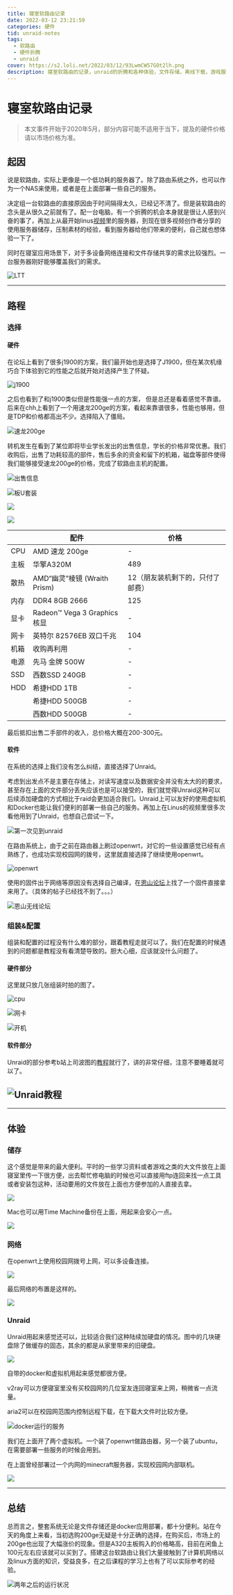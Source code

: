 ```yaml
---
title: 寝室软路由记录
date: 2022-03-12 23:21:59
categories: 硬件
tid: unraid-notes
tags:
  - 软路由
  - 硬件折腾
  - unraid
cover: https://s2.loli.net/2022/03/12/93LwmCW57GOt2lh.png
description: 寝室软路由的记录，unraid的折腾和各种体验，文件存储，离线下载，游戏服务器……
---
```


# 寝室软路由记录

> 本文事件开始于2020年5月，部分内容可能不适用于当下，提及的硬件价格请以市场价格为准。

## 起因

说是软路由，实际上更像是一个低功耗的服务器了。除了路由系统之外，也可以作为一个NAS来使用，或者是在上面部署一些自己的服务。

决定组一台软路由的直接原因由于时间隔得太久，已经记不清了。但是装软路由的念头是从很久之前就有了。配一台电脑，有一个折腾的机会本身就是很让人感到兴奋的事了，再加上从最开始linus[视频](https://www.bilibili.com/video/BV1vx411B7Db)里的服务器，到现在很多视频创作者分享的使用服务器储存，压制素材的经验，看到服务器给他们带来的便利，自己就也想体验一下了。

同时在寝室应用场景下，对于多设备网络连接和文件存储共享的需求比较强烈。一台服务器刚好能够覆盖我们的需求。

![LTT](https://clas-bucket.oss-cn-hangzhou.aliyuncs.com/uPic/jnNsb2.png)

---

## 路程

### 选择

#### 硬件

在论坛上看到了很多j1900的方案，我们最开始也是选择了J1900，但在某次机缘巧合下体验到它的性能之后就开始对选择产生了怀疑。

![j1900](https://clas-bucket.oss-cn-hangzhou.aliyuncs.com/uPic/20220312212521.png)

之后也看到了和j1900类似但是性能强一点的方案， 但是总还是看着感觉不靠谱。后来在chh上看到了一个用速龙200ge的方案，看起来靠谱很多，性能也够用，但是TDP和价格都高出不少。选择陷入了僵局。

![速龙200ge](https://clas-bucket.oss-cn-hangzhou.aliyuncs.com/uPic/20220312213204.png)

转机发生在看到了某位即将毕业学长发出的出售信息，学长的价格非常优惠。我们收购后，出售了功耗较高的部件，售后多余的资金和留下的机箱，磁盘等部件使得我们能够接受速龙200ge的价格，完成了软路由主机的配置。

![出售信息](https://clas-bucket.oss-cn-hangzhou.aliyuncs.com/uPic/Screenshot_2022-03-12-19-42-37-153_com.tencent.mo.jpg)

![板U套装](https://clas-bucket.oss-cn-hangzhou.aliyuncs.com/uPic/QQ图片20220312194447.jpg)

![](https://clas-bucket.oss-cn-hangzhou.aliyuncs.com/uPic/QQ图片20220312194345.jpg)

![](https://clas-bucket.oss-cn-hangzhou.aliyuncs.com/uPic/QQ图片20220312205957.png)

|      | 配件                         | 价格                             |
| ---- | ---------------------------- | -------------------------------- |
| CPU  | AMD 速龙  200ge              | -                                |
| 主板 | 华擎A320M                    | 489                              |
| 散热 | AMD“幽灵”棱镜 (Wraith Prism) | 12（朋友装机剩下的，只付了邮费） |
| 内存 | DDR4 8GB 2666                | 125                              |
| 显卡 | Radeon™ Vega 3 Graphics 核显 | -                                |
| 网卡 | 英特尔 82576EB 双口千兆      | 104                              |
| 机箱 | 收购再利用                   | -                                |
| 电源 | 先马 金牌 500W               | -                                |
| SSD  | 西数SSD 240GB                | -                                |
| HDD  | 希捷HDD 1TB                  | -                                |
|      | 希捷HDD 500GB                | -                                |
|      | 西数HDD 500GB                | -                                |

最后抵扣出售二手部件的收入，总价格大概在200-300元。

#### 软件

在系统的选择上我们没有怎么纠结，直接选择了Unraid。

考虑到出发点不是主要在存储上，对读写速度以及数据安全并没有太大的的要求，甚至存在上面的文件部分丢失应该也是可以接受的，我们就觉得Unraid这种可以后续添加硬盘的方式相比于raid会更加适合我们。Unraid上可以友好的使用虚拟机和Docker也能让我们便利的部署一些自己的服务。再加上在Linus的视频里很多次看他用到了Unraid，也想自己尝试一下。

![第一次见到unraid](https://clas-bucket.oss-cn-hangzhou.aliyuncs.com/uPic/uUVHli.png)

在路由系统上，由于之前在路由器上刷过openwrt，对它的一些设置感觉已经有点熟练了，也成功实现校园网的拨号，这里就直接选择了继续使用openwrt。

![openwrt](https://clas-bucket.oss-cn-hangzhou.aliyuncs.com/uPic/DfcfL0.png)

使用的固件出于网络等原因没有选择自己编译，在[恩山论坛](https://www.right.com.cn/forum/)上找了一个固件直接拿来用了。（具体的帖子已经找不到了。。。）

![恩山无线论坛](https://clas-bucket.oss-cn-hangzhou.aliyuncs.com/uPic/Oj6hze.png)

### 组装&配置

组装和配置的过程没有什么难的部分，跟着教程走就可以了。我们在配置的时候遇到的问题都是教程没有看清楚导致的。胆大心细，应该就没什么问题了。

#### 硬件部分

这里就只放几张组装时拍的图了。

![cpu](https://clas-bucket.oss-cn-hangzhou.aliyuncs.com/uPic/20220312214619.png)

![网卡](https://clas-bucket.oss-cn-hangzhou.aliyuncs.com/uPic/20220312214440.png)

![开机](https://clas-bucket.oss-cn-hangzhou.aliyuncs.com/uPic/20220312214337.png)

#### 软件部分

Unraid的部分参考b站上司波图的[教程](https://www.bilibili.com/video/BV1nE411B73Y)就行了，讲的非常仔细，注意不要睡着就可以了。

## ![Unraid教程](https://clas-bucket.oss-cn-hangzhou.aliyuncs.com/uPic/20220312214716.png)

---

## 体验

### 储存

这个感觉是带来的最大便利。平时的一些学习资料或者游戏之类的大文件放在上面寝室里传一下很方便，出去帮忙修电脑的时候也可以直接用ftp连回来找一点工具或者安装包这种，活动要用的文件放在上面也方便参加的人直接去拿。

![](https://clas-bucket.oss-cn-hangzhou.aliyuncs.com/uPic/%E6%88%AA%E5%B1%8F2022-03-07%2014.36.34.png)

Mac也可以用Time Machine备份在上面，用起来会安心一点。

![](https://clas-bucket.oss-cn-hangzhou.aliyuncs.com/uPic/%E6%88%AA%E5%B1%8F2022-03-07%2014.35.48.png)

### 网络

在openwrt上使用校园网拨号上网，可以多设备连接。

![](https://clas-bucket.oss-cn-hangzhou.aliyuncs.com/uPic/Snipaste_2022-03-12_21-57-49.png)

最后网络的布置是这样的。

![](https://clas-bucket.oss-cn-hangzhou.aliyuncs.com/uPic/寝室网络拓扑图.png)

### Unraid

Unraid用起来感觉还可以，比较适合我们这种陆续加硬盘的情况。图中的几块硬盘除了做缓存的固态，其余的都是从家里带来的旧硬盘。

![](https://clas-bucket.oss-cn-hangzhou.aliyuncs.com/uPic/%E6%88%AA%E5%B1%8F2022-03-07%2014.26.35.png)

自带的docker和虚拟机用起来感觉都很方便。

v2ray可以方便寝室里没有买校园网的几位室友连回寝室来上网，稍微省一点流量。

aria2可以在校园网范围内控制远程下载，在下载大文件时比较方便。

![docker运行的服务](https://clas-bucket.oss-cn-hangzhou.aliyuncs.com/uPic/%E6%88%AA%E5%B1%8F2022-03-07%2014.24.57.png)

我们在上面开了两个虚拟机。一个装了openwrt做路由器，另一个装了ubuntu，在需要部署一些服务的时候会用到。

在上面曾经部署过一个内网的minecraft服务器，实现校园网内部联机。

![](https://clas-bucket.oss-cn-hangzhou.aliyuncs.com/uPic/%E6%88%AA%E5%B1%8F2022-03-07%2014.33.19.png)

---

## 总结

总而言之，整套系统无论是文件存储还是docker应用部署，都十分便利。站在今天的角度上来看，当初选购200ge无疑是十分正确的选择，在购买后，市场上的200ge也出现了大幅涨价的现象。但是A320主板购入的价格略高，目前在闲鱼上100元左右应该就可以买到了。搭建这台软路由让我们大量接触到了计算机网络以及linux方面的知识，受益良多，在之后课程的学习上也有了可以实际参考的经验。

![两年之后的运行状况](https://clas-bucket.oss-cn-hangzhou.aliyuncs.com/uPic/QQ图片20220312222019.jpg)
